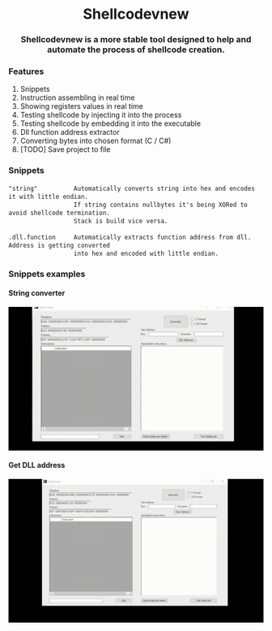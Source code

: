 <div align="center">
  <h1>Shellcodevnew</h1>
  <h3>Shellcodevnew is a more stable tool designed to help and automate the process of shellcode creation.</h3>
</div>

### Features
  1. Snippets
  2. Instruction assembling in real time
  3. Showing registers values in real time
  4. Testing shellcode by injecting it into the process
  5. Testing shellcode by embedding it into the executable
  6. Dll function address extractor
  7. Converting bytes into chosen format (C / C#)
  8. [TODO] Save project to file

### Snippets
```
"string"          Automatically converts string into hex and encodes it with little endian. 
                  If string contains nullbytes it's being XORed to avoid shellcode termination. 
                  Stack is build vice versa.
                  
.dll.function     Automatically extracts function address from dll. Address is getting converted 
                  into hex and encoded with little endian.
```

### Snippets examples

  <h4>String converter</h4>
  <img align="center" src="https://github.com/XaFF-XaFF/Shellcodev/blob/master/readme/snippet1.gif?raw=true" width="1024"/>

  <h4>Get DLL address</h4>
  <img align="center" src="https://github.com/XaFF-XaFF/Shellcodev/blob/master/readme/dll.gif?raw=true" width="1024"/>
